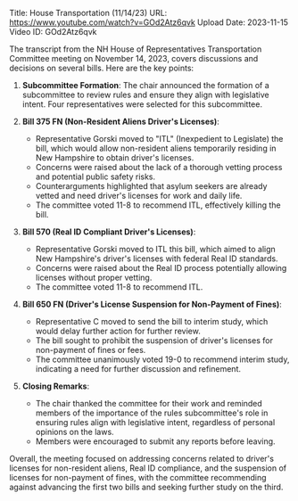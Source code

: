 Title: House Transportation (11/14/23)
URL: https://www.youtube.com/watch?v=GOd2Atz6qvk
Upload Date: 2023-11-15
Video ID: GOd2Atz6qvk

The transcript from the NH House of Representatives Transportation Committee meeting on November 14, 2023, covers discussions and decisions on several bills. Here are the key points:

1. **Subcommittee Formation**: The chair announced the formation of a subcommittee to review rules and ensure they align with legislative intent. Four representatives were selected for this subcommittee.

2. **Bill 375 FN (Non-Resident Aliens Driver's Licenses)**:
   - Representative Gorski moved to "ITL" (Inexpedient to Legislate) the bill, which would allow non-resident aliens temporarily residing in New Hampshire to obtain driver's licenses.
   - Concerns were raised about the lack of a thorough vetting process and potential public safety risks.
   - Counterarguments highlighted that asylum seekers are already vetted and need driver's licenses for work and daily life.
   - The committee voted 11-8 to recommend ITL, effectively killing the bill.

3. **Bill 570 (Real ID Compliant Driver's Licenses)**:
   - Representative Gorski moved to ITL this bill, which aimed to align New Hampshire's driver's licenses with federal Real ID standards.
   - Concerns were raised about the Real ID process potentially allowing licenses without proper vetting.
   - The committee voted 11-8 to recommend ITL.

4. **Bill 650 FN (Driver's License Suspension for Non-Payment of Fines)**:
   - Representative C moved to send the bill to interim study, which would delay further action for further review.
   - The bill sought to prohibit the suspension of driver's licenses for non-payment of fines or fees.
   - The committee unanimously voted 19-0 to recommend interim study, indicating a need for further discussion and refinement.

5. **Closing Remarks**:
   - The chair thanked the committee for their work and reminded members of the importance of the rules subcommittee's role in ensuring rules align with legislative intent, regardless of personal opinions on the laws.
   - Members were encouraged to submit any reports before leaving.

Overall, the meeting focused on addressing concerns related to driver's licenses for non-resident aliens, Real ID compliance, and the suspension of licenses for non-payment of fines, with the committee recommending against advancing the first two bills and seeking further study on the third.